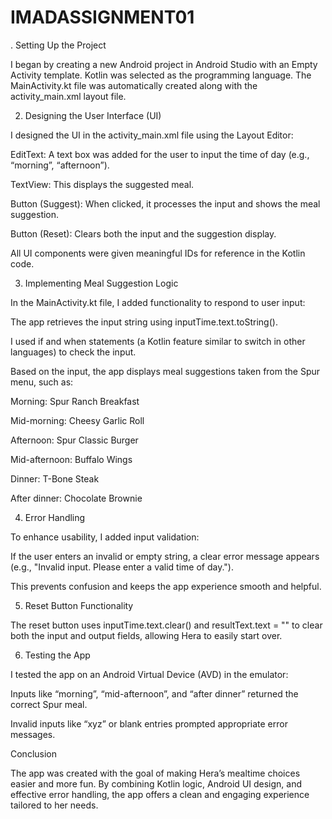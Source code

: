 # IMADASSIGNMENT01
 . Setting Up the Project

I began by creating a new Android project in Android Studio with an Empty Activity template. Kotlin was selected as the programming language. The MainActivity.kt file was automatically created along with the activity_main.xml layout file.

2. Designing the User Interface (UI)

I designed the UI in the activity_main.xml file using the Layout Editor:

EditText: A text box was added for the user to input the time of day (e.g., “morning”, “afternoon”).

TextView: This displays the suggested meal.

Button (Suggest): When clicked, it processes the input and shows the meal suggestion.

Button (Reset): Clears both the input and the suggestion display.

All UI components were given meaningful IDs for reference in the Kotlin code.

3. Implementing Meal Suggestion Logic

In the MainActivity.kt file, I added functionality to respond to user input:

The app retrieves the input string using inputTime.text.toString().

I used if and when statements (a Kotlin feature similar to switch in other languages) to check the input.

Based on the input, the app displays meal suggestions taken from the Spur menu, such as:

Morning: Spur Ranch Breakfast

Mid-morning: Cheesy Garlic Roll

Afternoon: Spur Classic Burger

Mid-afternoon: Buffalo Wings

Dinner: T-Bone Steak

After dinner: Chocolate Brownie

4. Error Handling

To enhance usability, I added input validation:

If the user enters an invalid or empty string, a clear error message appears (e.g., "Invalid input. Please enter a valid time of day.").

This prevents confusion and keeps the app experience smooth and helpful.

5. Reset Button Functionality

The reset button uses inputTime.text.clear() and resultText.text = "" to clear both the input and output fields, allowing Hera to easily start over.

6. Testing the App

I tested the app on an Android Virtual Device (AVD) in the emulator:

Inputs like “morning”, “mid-afternoon”, and “after dinner” returned the correct Spur meal.

Invalid inputs like “xyz” or blank entries prompted appropriate error messages.

Conclusion

The app was created with the goal of making Hera’s mealtime choices easier and more fun. By combining Kotlin logic, Android UI design, and effective error handling, the app offers a clean and engaging experience tailored to her needs.
